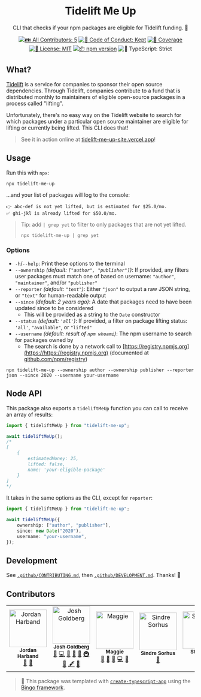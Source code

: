 <h1 align="center">Tidelift Me Up</h1>

<p align="center">
	CLI that checks if your npm packages are eligible for Tidelift funding.
	💸
</p>

<p align="center">
	<!-- prettier-ignore-start -->
	<!-- ALL-CONTRIBUTORS-BADGE:START - Do not remove or modify this section -->
	<a href="#contributors" target="_blank"><img alt="👪 All Contributors: 5" src="https://img.shields.io/badge/%F0%9F%91%AA_all_contributors-5-21bb42.svg" /></a>
<!-- ALL-CONTRIBUTORS-BADGE:END -->
	<!-- prettier-ignore-end -->
	<a href="https://github.com/JoshuaKGoldberg/tidelift-me-up/blob/main/.github/CODE_OF_CONDUCT.md" target="_blank"><img alt="🤝 Code of Conduct: Kept" src="https://img.shields.io/badge/%F0%9F%A4%9D_code_of_conduct-kept-21bb42" /></a>
	<a href="https://codecov.io/gh/JoshuaKGoldberg/tidelift-me-up" target="_blank"><img alt="🧪 Coverage" src="https://img.shields.io/codecov/c/github/JoshuaKGoldberg/tidelift-me-up?label=%F0%9F%A7%AA%20coverage" /></a>
	<a href="https://github.com/JoshuaKGoldberg/tidelift-me-up/blob/main/LICENSE.md" target="_blank"><img alt="📝 License: MIT" src="https://img.shields.io/badge/%F0%9F%93%9D_license-MIT-21bb42.svg" /></a>
	<a href="http://npmjs.com/package/tidelift-me-up" target="_blank"><img alt="📦 npm version" src="https://img.shields.io/npm/v/tidelift-me-up?color=21bb42&label=%F0%9F%93%A6%20npm" /></a>
	<img alt="💪 TypeScript: Strict" src="https://img.shields.io/badge/%F0%9F%92%AA_typescript-strict-21bb42.svg" />
</p>

## What?

[Tidelift](https://tidelift.com) is a service for companies to sponsor their open source dependencies.
Through Tidelift, companies contribute to a fund that is distributed monthly to maintainers of eligible open-source packages in a process called "lifting".

Unfortunately, there's no easy way on the Tidelift website to search for which packages under a particular open source maintainer are eligible for lifting or currently being lifted.
This CLI does that!

> See it in action online at [tidelift-me-up-site.vercel.app](https://tidelift-me-up-site.vercel.app)!

## Usage

Run this with `npx`:

```shell
npx tidelift-me-up
```

...and your list of packages will log to the console:

```plaintext
👉 abc-def is not yet lifted, but is estimated for $25.0/mo.
✅ ghi-jkl is already lifted for $50.0/mo.
```

> Tip: add `| grep yet` to filter to only packages that are not yet lifted.
>
> ```shell
> npx tidelift-me-up | grep yet
> ```

### Options

- `-h`/`--help`: Print these options to the terminal
- `--ownership` _(default: `["author", "publisher"]`)_: If provided, any filters user packages must match one of based on username: `"author"`, `"maintainer"`, and/or `"publisher"`
- `--reporter` _(default: `"text"`)_: Either `"json"` to output a raw JSON string, or `"text"` for human-readable output
- `--since` _(default: 2 years ago)_: A date that packages need to have been updated since to be considered
  - This will be provided as a string to the `Date` constructor
- `--status` _(default: `'all'`)_: If provided, a filter on package lifting status: `'all'`, `"available"`, or `"lifted"`
- `--username` _(default: result of `npm whoami`)_: The npm username to search for packages owned by
  - The search is done by a network call to [https://registry.npmjs.org](https://https://registry.npmjs.org) (documented at [github.com/npm/registry](https://github.com/npm/registry))

```shell
npx tidelift-me-up --ownership author --ownership publisher --reporter json --since 2020 --username your-username
```

## Node API

This package also exports a `tideliftMeUp` function you can call to receive an array of results:

```ts
import { tideliftMeUp } from "tidelift-me-up";

await tideliftMeUp();
/*
[
	{
		estimatedMoney: 25,
		lifted: false,
		name: 'your-eligible-package'
	}
]
*/
```

It takes in the same options as the CLI, except for `reporter`:

```ts
import { tideliftMeUp } from "tidelift-me-up";

await tideliftMeUp({
	ownership: ["author", "publisher"],
	since: new Date("2020"),
	username: "your-username",
});
```

## Development

See [`.github/CONTRIBUTING.md`](./.github/CONTRIBUTING.md), then [`.github/DEVELOPMENT.md`](./.github/DEVELOPMENT.md).
Thanks! 💸

## Contributors

<!-- spellchecker: disable -->
<!-- ALL-CONTRIBUTORS-LIST:START - Do not remove or modify this section -->
<!-- prettier-ignore-start -->
<!-- markdownlint-disable -->
<table>
  <tbody>
    <tr>
      <td align="center"><a href="https://github.com/ljharb"><img src="https://avatars.githubusercontent.com/u/45469?v=4?s=100" width="100px;" alt="Jordan Harband"/><br /><sub><b>Jordan Harband</b></sub></a><br /><a href="#ideas-ljharb" title="Ideas, Planning, & Feedback">🤔</a> <a href="https://github.com/JoshuaKGoldberg/tidelift-me-up/issues?q=author%3Aljharb" title="Bug reports">🐛</a></td>
      <td align="center"><a href="http://www.joshuakgoldberg.com"><img src="https://avatars.githubusercontent.com/u/3335181?v=4?s=100" width="100px;" alt="Josh Goldberg"/><br /><sub><b>Josh Goldberg</b></sub></a><br /><a href="#tool-JoshuaKGoldberg" title="Tools">🔧</a> <a href="https://github.com/JoshuaKGoldberg/tidelift-me-up/commits?author=JoshuaKGoldberg" title="Code">💻</a> <a href="https://github.com/JoshuaKGoldberg/tidelift-me-up/issues?q=author%3AJoshuaKGoldberg" title="Bug reports">🐛</a> <a href="#ideas-JoshuaKGoldberg" title="Ideas, Planning, & Feedback">🤔</a> <a href="#maintenance-JoshuaKGoldberg" title="Maintenance">🚧</a> <a href="#infra-JoshuaKGoldberg" title="Infrastructure (Hosting, Build-Tools, etc)">🚇</a> <a href="https://github.com/JoshuaKGoldberg/tidelift-me-up/commits?author=JoshuaKGoldberg" title="Documentation">📖</a> <a href="#content-JoshuaKGoldberg" title="Content">🖋</a> <a href="#projectManagement-JoshuaKGoldberg" title="Project Management">📆</a></td>
      <td align="center"><a href="https://github.com/maggienegm"><img src="https://avatars.githubusercontent.com/u/8771586?v=4?s=100" width="100px;" alt="Maggie"/><br /><sub><b>Maggie</b></sub></a><br /><a href="https://github.com/JoshuaKGoldberg/tidelift-me-up/commits?author=maggienegm" title="Documentation">📖</a> <a href="#tool-maggienegm" title="Tools">🔧</a> <a href="https://github.com/JoshuaKGoldberg/tidelift-me-up/issues?q=author%3Amaggienegm" title="Bug reports">🐛</a> <a href="https://github.com/JoshuaKGoldberg/tidelift-me-up/commits?author=maggienegm" title="Code">💻</a> <a href="#ideas-maggienegm" title="Ideas, Planning, & Feedback">🤔</a></td>
      <td align="center"><a href="https://sindresorhus.com/apps"><img src="https://avatars.githubusercontent.com/u/170270?v=4?s=100" width="100px;" alt="Sindre Sorhus"/><br /><sub><b>Sindre Sorhus</b></sub></a><br /><a href="https://github.com/JoshuaKGoldberg/tidelift-me-up/issues?q=author%3Asindresorhus" title="Bug reports">🐛</a></td>
      <td align="center"><a href="https://github.com/StyleShit"><img src="https://avatars.githubusercontent.com/u/32631382?v=4?s=100" width="100px;" alt="StyleShit"/><br /><sub><b>StyleShit</b></sub></a><br /><a href="https://github.com/JoshuaKGoldberg/tidelift-me-up/commits?author=StyleShit" title="Code">💻</a></td>
    </tr>
  </tbody>
</table>

<!-- markdownlint-restore -->
<!-- prettier-ignore-end -->

<!-- ALL-CONTRIBUTORS-LIST:END -->
<!-- spellchecker: enable -->

> 💝 This package was templated with [`create-typescript-app`](https://github.com/JoshuaKGoldberg/create-typescript-app) using the [Bingo framework](https://create.bingo).
